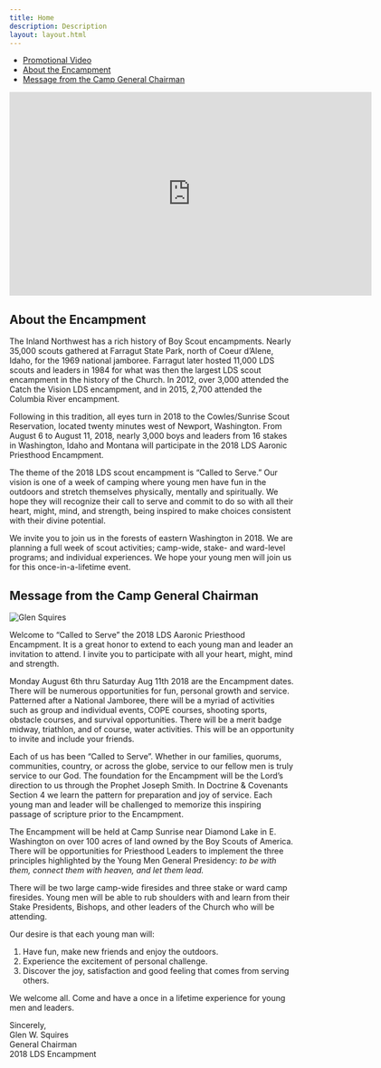 ```yaml
---
title: Home
description: Description
layout: layout.html
---
```


<nav class="navbar navbar-default subnav">
    <div class="container-fluid">
        <div>
            <ul class="nav navbar-nav">
                <li><a href="#promotional-video">Promotional Video</a></li>
                <li><a href="#about-the-encampment">About the Encampment</a></li>
                <li><a href="#message-from-the-camp-general-chairman">Message from the Camp General Chairman</a></li>
            </ul>
        </div> <!--/.nav-collapse -->
    </div>
</nav>

<!--<div class="alert alert-info">-->
<!-- **Announcement:** Announcements and notices can go here -->
<!--</div>-->

<a name="promotional-video"></a>

<iframe class="reframe" src="https://player.vimeo.com/video/221152239" width="640" height="360" frameborder="0" webkitallowfullscreen mozallowfullscreen allowfullscreen></iframe>

## About the Encampment

The Inland Northwest has a rich history of Boy Scout encampments. Nearly 35,000 scouts gathered at Farragut State Park, north of Coeur d’Alene, Idaho, for the 1969 national jamboree. Farragut later hosted 11,000 LDS scouts and leaders in 1984 for what was then the largest LDS scout encampment in the history of the Church. In 2012, over 3,000 attended the Catch the Vision LDS encampment, and in 2015, 2,700 attended the Columbia River encampment.

Following in this tradition, all eyes turn in 2018 to the Cowles/Sunrise Scout Reservation, located twenty minutes west of Newport, Washington. From August 6 to August 11, 2018, nearly 3,000 boys and leaders from 16 stakes in Washington, Idaho and Montana will participate in the 2018 LDS Aaronic Priesthood Encampment.

The theme of the 2018 LDS scout encampment is “Called to Serve.” Our vision is one of a week of camping where young men have fun in the outdoors and stretch themselves physically, mentally and spiritually. We hope they will recognize their call to serve and commit to do so with all their heart, might, mind, and strength, being inspired to make choices consistent with their divine potential.

We invite you to join us in the forests of eastern Washington in 2018. We are planning a full week of scout activities; camp-wide, stake- and ward-level programs; and individual experiences.  We hope your young men will join us for this once-in-a-lifetime event.

<!-- ### Historical Information -->
<!-- As we approach the encampment, some information on the web site becomes outdated. This information is removed from the active portion of the web site, but is still listed under “Historical Information” in the [sitemap](/sitemap/). If you are trying to find something that used to be here, perhaps it has been archived and you can find it there. -->

## Message from the Camp General Chairman

<div class="flex general-chairman-message">
    <div class="general-chairman-photo-container">
        <img alt="Glen Squires" src="/img/glen-squires.jpg" class="general-chairman-photo" />
    </div>
    <div>
        <p>
            Welcome to “Called to Serve” the 2018 LDS Aaronic Priesthood Encampment. It is a great honor to extend to each young man and leader an invitation to attend. I invite you to participate with all your heart, might, mind and strength.
        </p>
        <p>
            Monday August 6th thru Saturday Aug 11th 2018 are the Encampment dates. There will be numerous opportunities for fun, personal growth and service. Patterned after a National Jamboree, there will be a myriad of activities such as group and individual events, COPE courses, shooting sports, obstacle courses, and survival opportunities. There will be a merit badge midway, triathlon, and of course, water activities. This will be an opportunity to invite and include your friends.
        </p>
        <p>
            Each of us has been “Called to Serve”. Whether in our families, quorums, communities, country, or across the globe, service to our fellow men is truly service to our God. The foundation for the Encampment will be the Lord’s direction to us through the Prophet Joseph Smith. In Doctrine &amp; Covenants Section 4 we learn the pattern for preparation and joy of service. Each young man and leader will be challenged to memorize this inspiring passage of scripture prior to the Encampment.
        </p>
        <p>
            The Encampment will be held at Camp Sunrise near Diamond Lake in E. Washington on over 100 acres of land owned by the Boy Scouts of America. There will be opportunities for Priesthood Leaders to implement the three principles highlighted by the Young Men General Presidency: <em>to be with them, connect them with heaven, and let them lead.</em>
        </p>
        <p>
            There will be two large camp-wide firesides and three stake or ward camp firesides. Young men will be able to rub shoulders with and learn from their Stake Presidents, Bishops, and other leaders of the Church who will be attending.
        </p>
        <p>
            Our desire is that each young man will:
        </p>
        <ol>
            <li>Have fun, make new friends and enjoy the outdoors.</li>
            <li>Experience the excitement of personal challenge.</li>
            <li>Discover the joy, satisfaction and good feeling that comes from serving others.</li>
        </ol>
        <p>
            We welcome all. Come and have a once in a lifetime experience for young men and leaders.
        </p>
        <p>
            Sincerely,<br />
            Glen W. Squires<br />
            General Chairman<br />
            2018 LDS Encampment
        </p>
    </div>
</div>
